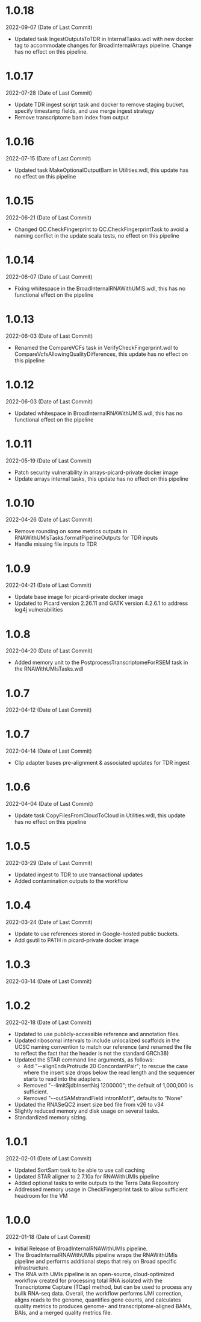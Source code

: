 # 1.0.18
2022-09-07 (Date of Last Commit)

* Updated task IngestOutputsToTDR in InternalTasks.wdl with new docker tag to accommodate changes for BroadInternalArrays pipeline. Change has no effect on this pipeline.

# 1.0.17
2022-07-28 (Date of Last Commit)

* Update TDR ingest script task and docker to remove staging bucket, specify timestamp fields, and use merge ingest strategy
* Remove transcriptome bam index from output

# 1.0.16
2022-07-15 (Date of Last Commit)

* Updated task MakeOptionalOutputBam in Utilities.wdl, this update has no effect on this pipeline

# 1.0.15
2022-06-21 (Date of Last Commit)

* Changed QC.CheckFingerprint to QC.CheckFingerprintTask to avoid a naming conflict in the update scala tests, no effect on this pipeline

# 1.0.14
2022-06-07 (Date of Last Commit)

* Fixing whitespace in the BroadInternalRNAWithUMIS.wdl, this has no functional effect on the pipeline

# 1.0.13
2022-06-03 (Date of Last Commit)

* Renamed the CompareVCFs task in VerifyCheckFingerprint.wdl to CompareVcfsAllowingQualityDifferences, this update has no effect on this pipeline

# 1.0.12
2022-06-03 (Date of Last Commit)

* Updated whitespace in BroadInternalRNAWithUMIS.wdl, this has no functional effect on the pipeline

# 1.0.11
2022-05-19 (Date of Last Commit)

* Patch security vulnerability in arrays-picard-private docker image
* Update arrays internal tasks, this update has no effect on this pipeline

# 1.0.10
2022-04-26 (Date of Last Commit)
* Remove rounding on some metrics outputs in RNAWithUMIsTasks.formatPipelineOutputs for TDR inputs
* Handle missing file inputs to TDR

# 1.0.9
2022-04-21 (Date of Last Commit)
* Update base image for picard-private docker image
* Updated to Picard version 2.26.11 and GATK version 4.2.6.1 to address log4j vulnerabilities

# 1.0.8
2022-04-20 (Date of Last Commit)

* Added memory unit to the PostprocessTranscriptomeForRSEM task in the RNAWithUMIsTasks.wdl

# 1.0.7
2022-04-12 (Date of Last Commit)

# 1.0.7
2022-04-14 (Date of Last Commit)
* Clip adapter bases pre-alignment & associated updates for TDR ingest

# 1.0.6
2022-04-04 (Date of Last Commit)

* Update task CopyFilesFromCloudToCloud in Utilities.wdl, this update has no effect on this pipeline

# 1.0.5
2022-03-29 (Date of Last Commit)

* Updated ingest to TDR to use transactional updates
* Added contamination outputs to the workflow

# 1.0.4
2022-03-24 (Date of Last Commit)

* Update to use references stored in Google-hosted public buckets.
* Add gsutil to PATH in picard-private docker image

# 1.0.3
2022-03-14 (Date of Last Commit)

# 1.0.2
2022-02-18 (Date of Last Commit)

* Updated to use publicly-accessible reference and annotation files.
* Updated ribosomal intervals to include unlocalized scaffolds in the UCSC naming convention to match our reference (and renamed the file to reflect the fact that the header is not the standard GRCh38)
* Updated the STAR command line arguments, as follows:
    * Add \"--alignEndsProtrude 20 ConcordantPair\"; to rescue the case where the insert size drops below the read length and the sequencer starts to read into the adapters.
    * Removed \"--limitSjdbInsertNsj 1200000\"; the default of 1,000,000 is sufficient.
    * Removed \"--outSAMstrandField intronMotif\", defaults to \"None\"
* Updated the RNASeQC2 insert size bed file from v26 to v34
* Slightly reduced memory and disk usage on several tasks.
* Standardized memory sizing.

# 1.0.1
2022-02-01 (Date of Last Commit)

* Updated SortSam task to be able to use call caching
* Updated STAR aligner to 2.7.10a for RNAWithUMIs pipeline
* Added optional tasks to write outputs to the Terra Data Repository
* Addressed memory usage in CheckFingerprint task to allow sufficient headroom for the VM

# 1.0.0
2022-01-18 (Date of Last Commit)

* Initial Release of BroadInternalRNAWithUMIs pipeline.
* The BroadInternalRNAWithUMIs pipeline wraps the RNAWithUMIs pipeline and performs additional steps that rely on Broad specific infrastructure.
* The RNA with UMIs pipeline is an open-source, cloud-optimized workflow created for processing total RNA isolated with the Transcriptome Capture (TCap) method, but can be used to process any bullk RNA-seq data. Overall, the workflow performs UMI correction, aligns reads to the genome, quantifies gene counts, and calculates quality metrics to produces genome- and transcriptome-aligned BAMs, BAIs, and a merged quality metrics file.